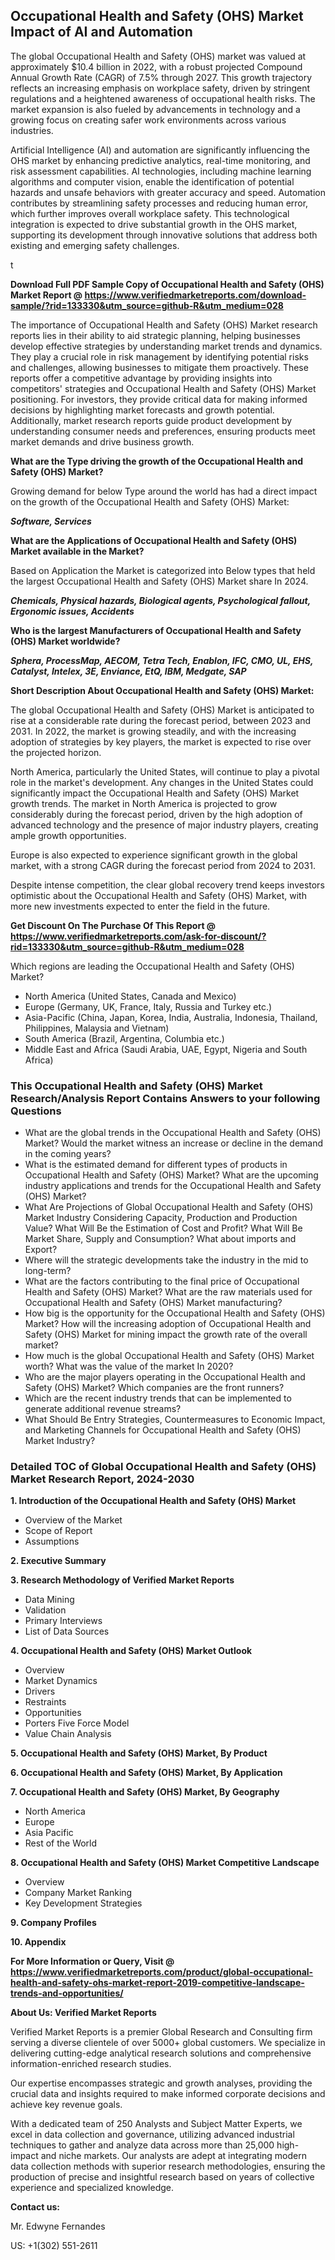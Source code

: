 <h2>Occupational Health and Safety (OHS) Market Impact of AI and Automation</h2><p>The global Occupational Health and Safety (OHS) market was valued at approximately $10.4 billion in 2022, with a robust projected Compound Annual Growth Rate (CAGR) of 7.5% through 2027. This growth trajectory reflects an increasing emphasis on workplace safety, driven by stringent regulations and a heightened awareness of occupational health risks. The market expansion is also fueled by advancements in technology and a growing focus on creating safer work environments across various industries.</p><p>Artificial Intelligence (AI) and automation are significantly influencing the OHS market by enhancing predictive analytics, real-time monitoring, and risk assessment capabilities. AI technologies, including machine learning algorithms and computer vision, enable the identification of potential hazards and unsafe behaviors with greater accuracy and speed. Automation contributes by streamlining safety processes and reducing human error, which further improves overall workplace safety. This technological integration is expected to drive substantial growth in the OHS market, supporting its development through innovative solutions that address both existing and emerging safety challenges.</p>t</p><p id="" class=""><strong>Download Full PDF Sample Copy of Occupational Health and Safety (OHS) Market Report @ <a href="https://www.verifiedmarketreports.com/download-sample/?rid=133330&utm_source=github-R&utm_medium=028" target="_blank">https://www.verifiedmarketreports.com/download-sample/?rid=133330&utm_source=github-R&utm_medium=028</a></strong></p><p>The importance of&nbsp;Occupational Health and Safety (OHS) Market research reports lies in their ability to aid strategic planning, helping businesses develop effective strategies by understanding market trends and dynamics. They play a crucial role in risk management by identifying potential risks and challenges, allowing businesses to mitigate them proactively. These reports offer a competitive advantage by providing insights into competitors' strategies and Occupational Health and Safety (OHS) Market positioning. For investors, they provide critical data for making informed decisions by highlighting market forecasts and growth potential. Additionally, market research reports guide product development by understanding consumer needs and preferences, ensuring products meet market demands and drive business growth.</p><p><strong>What are the&nbsp;Type driving the growth of the Occupational Health and Safety (OHS) Market?</strong></p><p id="" class="">Growing demand for below Type around the world has had a direct impact on the growth of the Occupational Health and Safety (OHS) Market:</p><em><strong>Software, Services</strong></em></p><strong>What are the&nbsp;Applications&nbsp;of Occupational Health and Safety (OHS) Market available in the Market?</strong></p><p id="" class="">Based on Application the Market is categorized into Below types that held the largest Occupational Health and Safety (OHS) Market share In 2024.</p><em><strong>Chemicals, Physical hazards, Biological agents, Psychological fallout, Ergonomic issues, Accidents</strong></em></p><strong>Who is the largest Manufacturers of Occupational Health and Safety (OHS) Market worldwide?</strong></p><p><em><strong>Sphera, ProcessMap, AECOM, Tetra Tech, Enablon, IFC, CMO, UL, EHS, Catalyst, Intelex, 3E, Enviance, EtQ, IBM, Medgate, SAP</strong></em></p><p id="" class=""><strong>Short Description About Occupational Health and Safety (OHS) Market:</strong></p><p>The global Occupational Health and Safety (OHS) Market is anticipated to rise at a considerable rate during the forecast period, between 2023 and 2031. In 2022, the market is growing steadily, and with the increasing adoption of strategies by key players, the market is expected to rise over the projected horizon.</p><p>North America, particularly the United States, will continue to play a pivotal role in the market's development. Any changes in the United States could significantly impact the Occupational Health and Safety (OHS) Market growth trends. The market in North America is projected to grow considerably during the forecast period, driven by the high adoption of advanced technology and the presence of major industry players, creating ample growth opportunities.</p><p>Europe is also expected to experience significant growth in the global market, with a strong CAGR during the forecast period from 2024 to 2031.</p><p>Despite intense competition, the clear global recovery trend keeps investors optimistic about the Occupational Health and Safety (OHS) Market, with more new investments expected to enter the field in the future.</p><p id="" class=""><strong>Get Discount On The Purchase Of This Report @ <a href="https://www.verifiedmarketreports.com/ask-for-discount/?rid=133330&utm_source=github-R&utm_medium=028" target="_blank">https://www.verifiedmarketreports.com/ask-for-discount/?rid=133330&utm_source=github-R&utm_medium=028</a></strong></p>Which regions are leading the Occupational Health and Safety (OHS) Market?</p><ul><li>North America (United States, Canada and Mexico)</li><li>Europe (Germany, UK, France, Italy, Russia and Turkey etc.)</li><li>Asia-Pacific (China, Japan, Korea, India, Australia, Indonesia, Thailand, Philippines, Malaysia and Vietnam)</li><li>South America (Brazil, Argentina, Columbia etc.)</li><li>Middle East and Africa (Saudi Arabia, UAE, Egypt, Nigeria and South Africa)</li></ul><h3 id="" class="">This Occupational Health and Safety (OHS) Market Research/Analysis Report Contains Answers to your following Questions</h3><ul><li>What are the global trends in the Occupational Health and Safety (OHS) Market? Would the market witness an increase or decline in the demand in the coming years?</li><li>What is the estimated demand for different types of products in Occupational Health and Safety (OHS) Market? What are the upcoming industry applications and trends for the Occupational Health and Safety (OHS) Market?</li><li>What Are Projections of Global Occupational Health and Safety (OHS) Market Industry Considering Capacity, Production and Production Value? What Will Be the Estimation of Cost and Profit? What Will Be Market Share, Supply and Consumption? What about imports and Export?</li><li>Where will the strategic developments take the industry in the mid to long-term?</li><li>What are the factors contributing to the final price of Occupational Health and Safety (OHS) Market? What are the raw materials used for Occupational Health and Safety (OHS) Market manufacturing?</li><li>How big is the opportunity for the Occupational Health and Safety (OHS) Market? How will the increasing adoption of Occupational Health and Safety (OHS) Market for mining impact the growth rate of the overall market?</li><li>How much is the global Occupational Health and Safety (OHS) Market worth? What was the value of the market In 2020?</li><li>Who are the major players operating in the Occupational Health and Safety (OHS) Market? Which companies are the front runners?</li><li>Which are the recent industry trends that can be implemented to generate additional revenue streams?</li><li>What Should Be Entry Strategies, Countermeasures to Economic Impact, and Marketing Channels for Occupational Health and Safety (OHS) Market Industry?</li></ul><h3 id="" class="">Detailed TOC of Global Occupational Health and Safety (OHS) Market Research Report, 2024-2030</h3><p id="" class=""><strong>1. Introduction of the Occupational Health and Safety (OHS) Market</strong></p><ul><li>Overview of the Market</li><li>Scope of Report</li><li>Assumptions</li></ul><p id="" class=""><strong>2. Executive Summary</strong></p><p id="" class=""><strong>3. Research Methodology of Verified Market Reports</strong></p><ul><li>Data Mining</li><li>Validation</li><li>Primary Interviews</li><li>List of Data Sources</li></ul><p id="" class=""><strong>4. Occupational Health and Safety (OHS) Market Outlook</strong></p><ul><li>Overview</li><li>Market Dynamics</li><li>Drivers</li><li>Restraints</li><li>Opportunities</li><li>Porters Five Force Model</li><li>Value Chain Analysis</li></ul><p id="" class=""><strong>5. Occupational Health and Safety (OHS) Market, By Product</strong></p><p id="" class=""><strong>6. Occupational Health and Safety (OHS) Market, By Application</strong></p><p id="" class=""><strong>7. Occupational Health and Safety (OHS) Market, By Geography</strong></p><ul><li>North America</li><li>Europe</li><li>Asia Pacific</li><li>Rest of the World</li></ul><p id="" class=""><strong>8. Occupational Health and Safety (OHS) Market Competitive Landscape</strong></p><ul><li>Overview</li><li>Company Market Ranking</li><li>Key Development Strategies</li></ul><p id="" class=""><strong>9. Company Profiles</strong></p><p id="" class=""><strong>10. Appendix</strong></p><p id="" class=""><strong>For More Information or Query, Visit @ <a href="https://www.verifiedmarketreports.com/product/global-occupational-health-and-safety-ohs-market-report-2019-competitive-landscape-trends-and-opportunities/" target="_blank">https://www.verifiedmarketreports.com/product/global-occupational-health-and-safety-ohs-market-report-2019-competitive-landscape-trends-and-opportunities/</a></strong></p><p id="" class=""><strong>About Us: Verified Market Reports</strong></p><p id="" class="">Verified Market Reports is a premier Global Research and Consulting firm serving a diverse clientele of over 5000+ global customers. We specialize in delivering cutting-edge analytical research solutions and comprehensive information-enriched research studies.</p><p id="" class="">Our expertise encompasses strategic and growth analyses, providing the crucial data and insights required to make informed corporate decisions and achieve key revenue goals.</p><p id="" class="">With a dedicated team of 250 Analysts and Subject Matter Experts, we excel in data collection and governance, utilizing advanced industrial techniques to gather and analyze data across more than 25,000 high-impact and niche markets. Our analysts are adept at integrating modern data collection methods with superior research methodologies, ensuring the production of precise and insightful research based on years of collective experience and specialized knowledge.</p><p id="" class=""><strong>Contact us:</strong></p><p id="" class="">Mr. Edwyne Fernandes</p><p id="" class="">US: +1(302) 551-2611</p>